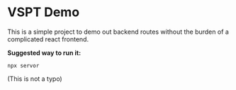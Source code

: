 # VSPT Demo

This is a simple project to demo out backend routes without the burden of a complicated react frontend.

**Suggested way to run it:**

```
npx servor
```

(This is not a typo)